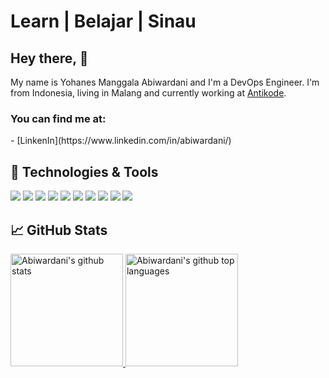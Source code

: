 # Learn | Belajar | Sinau

## Hey there, :wave:
My name is Yohanes Manggala Abiwardani and I'm a DevOps Engineer. I'm from Indonesia, living in Malang and currently working at [Antikode](https://antikode.com/). 

<h3 align="left">You can find me at:</h3>
 - [LinkenIn](https://www.linkedin.com/in/abiwardani/)

## 🔧 Technologies & Tools
![](https://img.shields.io/badge/OS-Linux-informational?style=flat&logo=linux&logoColor=white&color=00FFFF)
![](https://img.shields.io/badge/Code-JavaScript-informational?style=flat&logo=javascript&logoColor=white&color=00FFFF)
![](https://img.shields.io/badge/Code-Golang-informational?style=flat&logo=go&logoColor=white&color=00FFFF)
![](https://img.shields.io/badge/Shell-Bash-informational?style=flat&logo=gnu-bash&logoColor=white&color=00FFFF)
![](https://img.shields.io/badge/Tools-PostgreSQL-informational?style=flat&logo=postgresql&logoColor=white&color=00FFFF)
![](https://img.shields.io/badge/Tools-MySQL-informational?style=flat&logo=mysql&logoColor=white&color=00FFFF)
![](https://img.shields.io/badge/Tools-Docker-informational?style=flat&logo=docker&logoColor=white&color=00FFFF)
![](https://img.shields.io/badge/Tools-Kubernetes-informational?style=flat&logo=kubernetes&logoColor=white&color=00FFFF)
![](https://img.shields.io/badge/Cloud-Digital_Ocean-informational?style=flat&logo=digitalocean&logoColor=white&color=00FFFF)
![](https://img.shields.io/badge/Cloud-Amazon_Web_Service-informational?style=flat&logo=amazonaws&logoColor=white&color=00FFFF)

## &#x1f4c8; GitHub Stats

<a href="https://github.com/abiwardanii">
  <img height="180em" src="https://github-readme-stats.vercel.app/api?username=abiwardanii&show_icons=true&theme=merko&count_private=true" alt="Abiwardani's github stats" />
  <img height="180em" src="https://github-readme-stats.vercel.app/api/top-langs/?username=abiwardanii&theme=merko&layout=compact" alt="Abiwardani's github top languages" />
</a>
